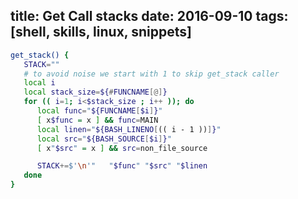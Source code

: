 title: Get Call stacks
date: 2016-09-10
tags: [shell, skills, linux, snippets]
---

```sh
get_stack() {
   STACK=""
   # to avoid noise we start with 1 to skip get_stack caller
   local i
   local stack_size=${#FUNCNAME[@]}
   for (( i=1; i<$stack_size ; i++ )); do
      local func="${FUNCNAME[$i]}"
      [ x$func = x ] && func=MAIN
      local linen="${BASH_LINENO[(( i - 1 ))]}"
      local src="${BASH_SOURCE[$i]}"
      [ x"$src" = x ] && src=non_file_source

      STACK+=$'\n'"   "$func" "$src" "$linen
   done
}
```
<!-- more -->
